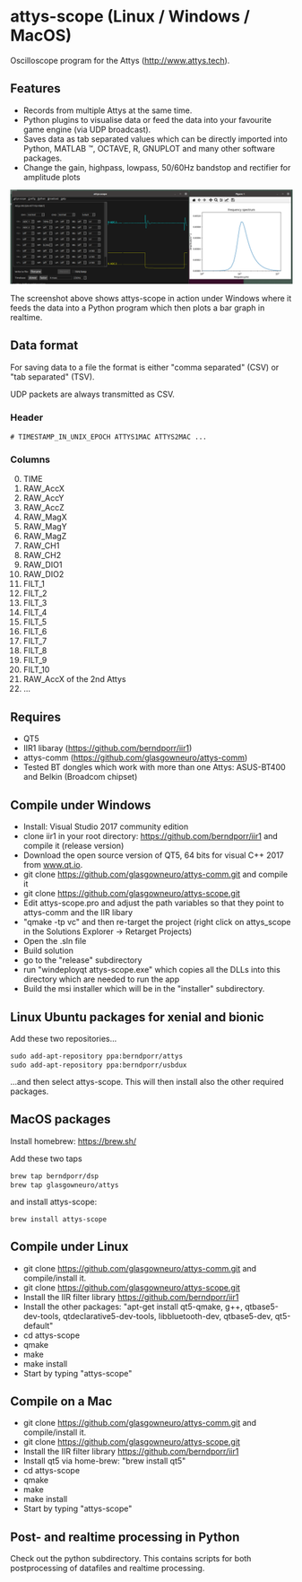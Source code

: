 # attys-scope (Linux / Windows / MacOS)

Oscilloscope program for the Attys (http://www.attys.tech).

## Features

* Records from multiple Attys at the same time.
* Python plugins to visualise data or feed the data into your favourite game engine (via UDP broadcast).
* Saves data as tab separated values which can be directly imported into Python, MATLAB ™, OCTAVE, R, GNUPLOT and many other software packages.
* Change the gain, highpass, lowpass, 50/60Hz bandstop and rectifier for amplitude plots

![alt tag](screenshot.png)

The screenshot above shows attys-scope in action under Windows where it feeds the data into a Python program
which then plots a bar graph in realtime.

## Data format

For saving data to a file the format is either "comma separated" (CSV) or "tab separated" (TSV).

UDP packets are always transmitted as CSV.


### Header

```
# TIMESTAMP_IN_UNIX_EPOCH ATTYS1MAC ATTYS2MAC ...
```

### Columns

0. TIME
1. RAW_AccX
2. RAW_AccY
3. RAW_AccZ
4. RAW_MagX
5. RAW_MagY
6. RAW_MagZ
7. RAW_CH1
8. RAW_CH2
9. RAW_DIO1
10. RAW_DIO2 
11. FILT_1
12. FILT_2
13. FILT_3
14. FILT_4
15. FILT_5
16. FILT_6
17. FILT_7
18. FILT_8
19. FILT_9
20. FILT_10
21. RAW_AccX of the 2nd Attys
22. ...


## Requires
* QT5
* IIR1 libaray (https://github.com/berndporr/iir1)
* attys-comm (https://github.com/glasgowneuro/attys-comm)
* Tested BT dongles which work with more than one Attys: ASUS-BT400 and Belkin (Broadcom chipset)

## Compile under Windows
* Install: Visual Studio 2017 community edition
* clone iir1 in your root directory: https://github.com/berndporr/iir1 and compile it (release version)
* Download the open source version of QT5, 64 bits for visual C++ 2017 from www.qt.io.
* git clone https://github.com/glasgowneuro/attys-comm.git and compile it
* git clone https://github.com/glasgowneuro/attys-scope.git
* Edit attys-scope.pro and adjust the path variables so that they point to attys-comm and the IIR libary
* "qmake -tp vc" and then re-target the project (right click on attys_scope in the Solutions Explorer -> Retarget Projects)
* Open the .sln file
* Build solution
* go to the "release" subdirectory
* run "windeployqt attys-scope.exe" which copies all the DLLs into this directory which are needed to run the app
* Build the msi installer which will be in the "installer" subdirectory.


## Linux Ubuntu packages for xenial and bionic
Add these two repositories...
```
sudo add-apt-repository ppa:berndporr/attys
sudo add-apt-repository ppa:berndporr/usbdux
```
...and then select attys-scope. This will then install also
the other required packages.

## MacOS packages

Install homebrew: https://brew.sh/

Add these two taps

```
brew tap berndporr/dsp
brew tap glasgowneuro/attys
```

and install attys-scope:

```
brew install attys-scope
```

## Compile under Linux
* git clone https://github.com/glasgowneuro/attys-comm.git and compile/install it.
* git clone https://github.com/glasgowneuro/attys-scope.git 
* Install the IIR filter library https://github.com/berndporr/iir1
* Install the other packages: "apt-get install qt5-qmake, g++, qtbase5-dev-tools, qtdeclarative5-dev-tools, libbluetooth-dev, qtbase5-dev, qt5-default"
* cd attys-scope
* qmake
* make
* make install
* Start by typing "attys-scope"

## Compile on a Mac
* git clone https://github.com/glasgowneuro/attys-comm.git and compile/install it.
* git clone https://github.com/glasgowneuro/attys-scope.git 
* Install the IIR filter library https://github.com/berndporr/iir1
* Install qt5 via home-brew: "brew install qt5"
* cd attys-scope
* qmake
* make
* make install
* Start by typing "attys-scope"

## Post- and realtime processing in Python
Check out the python subdirectory. This contains scripts for both postprocessing of datafiles and realtime processing.
